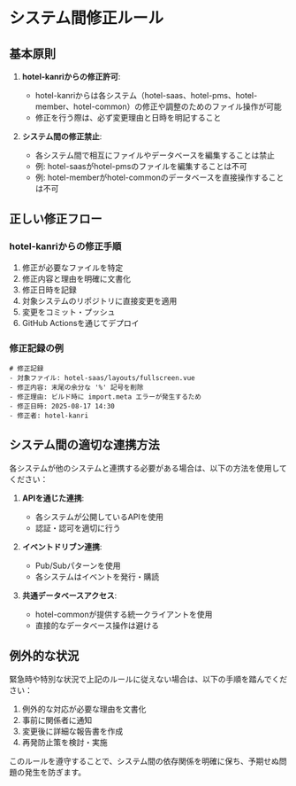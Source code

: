 # システム間修正ルール

## 基本原則

1. **hotel-kanriからの修正許可**:
   - hotel-kanriからは各システム（hotel-saas、hotel-pms、hotel-member、hotel-common）の修正や調整のためのファイル操作が可能
   - 修正を行う際は、必ず変更理由と日時を明記すること

2. **システム間の修正禁止**:
   - 各システム間で相互にファイルやデータベースを編集することは禁止
   - 例: hotel-saasがhotel-pmsのファイルを編集することは不可
   - 例: hotel-memberがhotel-commonのデータベースを直接操作することは不可

## 正しい修正フロー

### hotel-kanriからの修正手順

1. 修正が必要なファイルを特定
2. 修正内容と理由を明確に文書化
3. 修正日時を記録
4. 対象システムのリポジトリに直接変更を適用
5. 変更をコミット・プッシュ
6. GitHub Actionsを通じてデプロイ

### 修正記録の例

```
# 修正記録
- 対象ファイル: hotel-saas/layouts/fullscreen.vue
- 修正内容: 末尾の余分な '%' 記号を削除
- 修正理由: ビルド時に import.meta エラーが発生するため
- 修正日時: 2025-08-17 14:30
- 修正者: hotel-kanri
```

## システム間の適切な連携方法

各システムが他のシステムと連携する必要がある場合は、以下の方法を使用してください：

1. **APIを通じた連携**:
   - 各システムが公開しているAPIを使用
   - 認証・認可を適切に行う

2. **イベントドリブン連携**:
   - Pub/Subパターンを使用
   - 各システムはイベントを発行・購読

3. **共通データベースアクセス**:
   - hotel-commonが提供する統一クライアントを使用
   - 直接的なデータベース操作は避ける

## 例外的な状況

緊急時や特別な状況で上記のルールに従えない場合は、以下の手順を踏んでください：

1. 例外的な対応が必要な理由を文書化
2. 事前に関係者に通知
3. 変更後に詳細な報告書を作成
4. 再発防止策を検討・実施

このルールを遵守することで、システム間の依存関係を明確に保ち、予期せぬ問題の発生を防ぎます。
